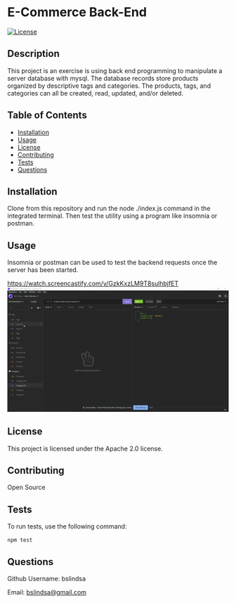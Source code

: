 # E-Commerce Back-End
  
[![License](https://img.shields.io/badge/License-Apache_2.0-blue.svg)](https://opensource.org/licenses/Apache-2.0)

## Description

This project is an exercise is using back end programming to manipulate a server database with mysql. The database records store products organized by descriptive tags and categories. The products, tags, and categories can all be created, read, updated, and/or deleted.

## Table of Contents
* [Installation](#installation)
* [Usage](#usage)
* [License](#license)
* [Contributing](#contributing)
* [Tests](#tests)
* [Questions](#questions)
   
<a name="installation"></a>
## Installation

Clone from this repository and run the node ./index.js command in the integrated terminal. Then test the utility using a program like insomnia or postman.

<a name="usage"></a>
## Usage

Insomnia or postman can be used to test the backend requests once the server has been started.

https://watch.screencastify.com/v/GzkKxzLM9T8sulhbjfET
![Example of back-end testing of application on insomnia.](./assets/images/insomnia-example.gif)

<a name="license"></a>
## License

This project is licensed under the Apache 2.0 license.

<a name="contributing"></a>
## Contributing

Open Source

<a name="tests"></a>
## Tests
To run tests, use the following command:
```
npm test
```

<a name="questions"></a>
## Questions

Github Username: bslindsa 

Email: bslindsa@gmail.com

